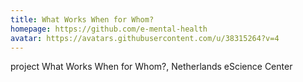 ```yaml
---
title: What Works When for Whom?
homepage: https://github.com/e-mental-health
avatar: https://avatars.githubusercontent.com/u/38315264?v=4
---
```

project What Works When for Whom?, Netherlands eScience Center
    